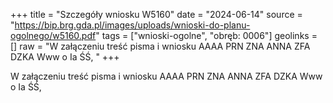 +++
title = "Szczegóły wniosku W5160"
date = "2024-06-14"
source = "https://bip.brg.gda.pl/images/uploads/wnioski-do-planu-ogolnego/w5160.pdf"
tags = ["wnioski-ogolne", "obręb: 0006"]
geolinks = []
raw = "W załączeniu treść pisma i wniosku   AAAA PRN ZNA ANNA ZFA DZKA Www o Ia ŚŚ,  "
+++

W załączeniu treść pisma i wniosku 
 AAAA PRN ZNA ANNA ZFA DZKA
Www o Ia ŚŚ, 



